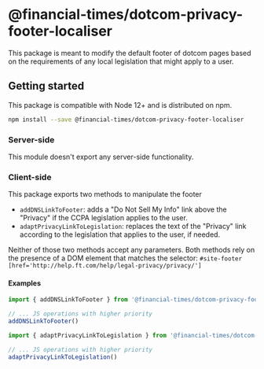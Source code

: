 # @financial-times/dotcom-privacy-footer-localiser

This package is meant to modify the default footer of dotcom pages based on the requirements of any local legislation that might apply to a user.


## Getting started

This package is compatible with Node 12+ and is distributed on npm.

```bash
npm install --save @financial-times/dotcom-privacy-footer-localiser
```

### Server-side

This module doesn't export any server-side functionality.


### Client-side

This package exports two methods to manipulate the footer 

- `addDNSLinkToFooter`: adds a "Do Not Sell My Info" link above the "Privacy" if the CCPA legislation applies to the user.
- `adaptPrivacyLinkToLegislation`: replaces the text of the "Privacy" link according to the legislation that applies to the user, if needed.

Neither of those two methods accept any parameters. Both methods rely on the presence of a DOM element that matches the selector: `#site-footer [href='http://help.ft.com/help/legal-privacy/privacy/']`

#### Examples

```js
import { addDNSLinkToFooter } from '@financial-times/dotcom-privacy-footer-localiser'

// ... JS operations with higher priority 
addDNSLinkToFooter()
```

```js
import { adaptPrivacyLinkToLegislation } from '@financial-times/dotcom-privacy-footer-localiser'

// ... JS operations with higher priority 
adaptPrivacyLinkToLegislation()
```
